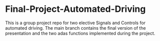 # Final-Project-Automated-Driving
This is a group project repo for two elective Signals and Controls for automated driving. 
The main branch contains the final version of the presentation and the two adas functions implemented during the project.

